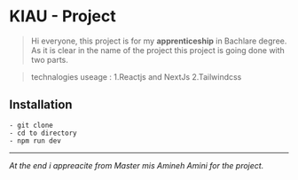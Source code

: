 # KIAU - Project

>Hi everyone, this project is for my **apprenticeship** in Bachlare degree.
As it is clear in the name of the project this project is going done with two parts.


>technalogies useage :
1.Reactjs and NextJs
2.Tailwindcss 

## Installation
```
- git clone 
- cd to directory
- npm run dev
```

---
*At the end i appreacite from Master mis Amineh Amini for the project.*


